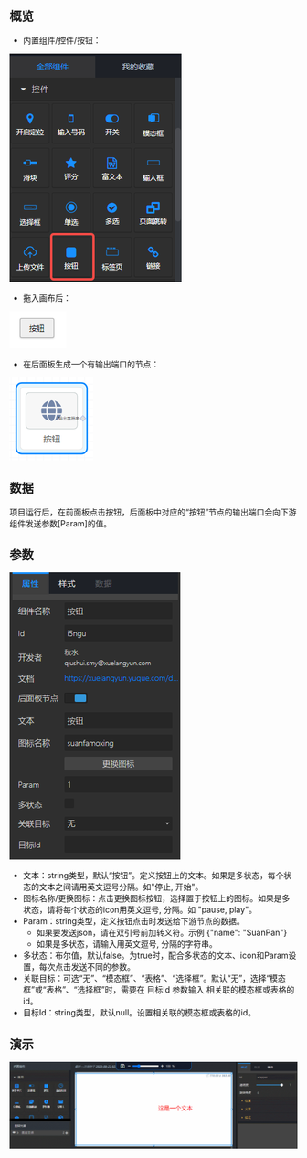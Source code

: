 <a name="g4JQd"></a>
## 概览
- 内置组件/控件/按钮：

![1.png](images/按钮/1.png)

- 拖入画布后：

![image.png](images/按钮/2.png)

- 在后面板生成一个有输出端口的节点：

![3.png](images/按钮/3.png)
<a name="TAOSb"></a>
## 数据
项目运行后，在前面板点击按钮，后面板中对应的“按钮”节点的输出端口会向下游组件发送参数[Param]的值。
<a name="Fp1q4"></a>
## 参数
![4.png](images/按钮/4.png)

- 文本：string类型，默认“按钮”。定义按钮上的文本。如果是多状态，每个状态的文本之间请用英文逗号分隔。如"停止, 开始"。
- 图标名称/更换图标：点击更换图标按钮，选择置于按钮上的图标。如果是多状态，请将每个状态的icon用英文逗号, 分隔。如 "pause, play"。
- Param：string类型，定义按钮点击时发送给下游节点的数据。
   - 如果要发送json，请在双引号前加转义符。示例 {\"name\": \"SuanPan\"}
   - 如果是多状态，请输入用英文逗号, 分隔的字符串。
- 多状态：布尔值，默认false。为true时，配合多状态的文本、icon和Param设置，每次点击发送不同的参数。
- 关联目标：可选“无”、“模态框”、“表格”、“选择框”。默认“无”，选择“模态框”或“表格”、“选择框”时，需要在 目标Id 参数输入 相关联的模态框或表格的id。
- 目标Id：string类型，默认null。设置相关联的模态框或表格的id。
<a name="dEILk"></a>
## 演示
![button.gif](images/按钮/5.gif)

